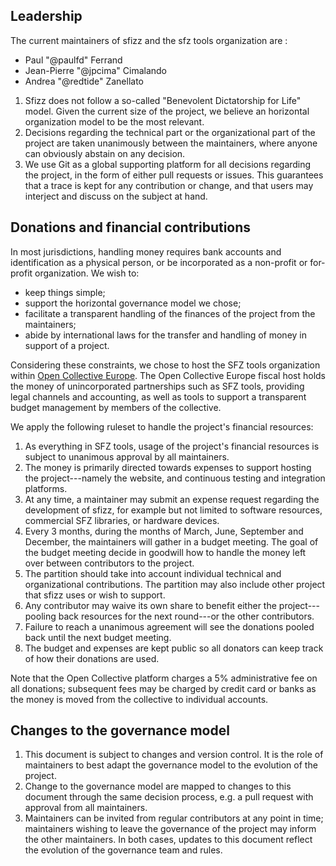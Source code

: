 ## Leadership

The current maintainers of sfizz and the sfz tools organization are :

- Paul "@paulfd" Ferrand
- Jean-Pierre "@jpcima" Cimalando
- Andrea "@redtide" Zanellato

1. Sfizz does not follow a so-called "Benevolent Dictatorship for Life" model.
Given the current size of the project, we believe an horizontal organization model to be the most relevant.
2. Decisions regarding the technical part or the organizational part of the project are taken unanimously between the maintainers, where anyone can obviously abstain on any decision.
3. We use Git as a global supporting platform for all decisions regarding the project, in the form of either pull requests or issues.
This guarantees that a trace is kept for any contribution or change, and that users may interject and discuss on the subject at hand.

## Donations and financial contributions

In most jurisdictions, handling money requires bank accounts and identification as a physical person, or be incorporated as a non-profit or for-profit organization.
We wish to:

- keep things simple;
- support the horizontal governance model we chose;
- facilitate a transparent handling of the finances of the project from the maintainers;
- abide by international laws for the transfer and handling of money in support of a project.

Considering these constraints, we chose to host the SFZ tools organization within [Open Collective Europe].
The Open Collective Europe fiscal host holds the money of unincorporated partnerships such as SFZ tools, providing legal channels and accounting, as well as tools to support a transparent budget management by members of the collective.

We apply the following ruleset to handle the project's financial resources:

1. As everything in SFZ tools, usage of the project's financial resources is subject to unanimous approval by all maintainers.
2. The money is primarily directed towards expenses to support hosting the project---namely the website, and continuous testing and integration platforms.
3. At any time, a maintainer may submit an expense request regarding the development of sfizz, for example but not limited to software resources, commercial SFZ libraries, or hardware devices.
4. Every 3 months, during the months of March, June, September and December, the maintainers will gather in a budget meeting. The goal of the budget meeting decide in goodwill how to handle the money left over between contributors to the project.
5. The partition should take into account individual technical and organizational contributions.
The partition may also include other project that sfizz uses or wish to support.
6. Any contributor may waive its own share to benefit either the project---pooling back resources for the next round---or the other contributors.
7. Failure to reach a unanimous agreement will see the donations pooled back until the next budget meeting.
8. The budget and expenses are kept public so all donators can keep track of how their donations are used.

Note that the Open Collective platform charges a 5% administrative fee on all donations; subsequent fees may be charged by credit card or banks as the money is moved from the collective to individual accounts.

## Changes to the governance model

1. This document is subject to changes and version control.
It is the role of maintainers to best adapt the governance model to the evolution of the project.
2. Change to the governance model are mapped to changes to this document through the same decision process, e.g. a pull request with approval from all maintainers.
3. Maintainers can be invited from regular contributors at any point in time; maintainers wishing to leave the governance of the project may inform the other maintainers.
In both cases, updates to this document reflect the evolution of the governance team and rules.

[Open Collective Europe]: https://opencollective.com/europe
